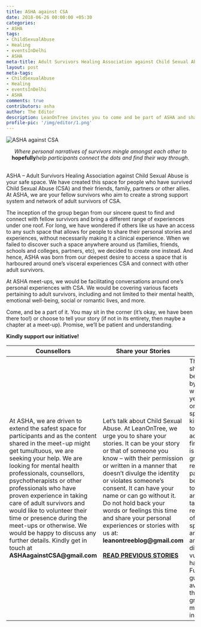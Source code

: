 ```yaml
---
title: ASHA against CSA
date: 2018-06-26 00:00:00 +05:30
categories:
- ASHA
tags:
- ChildSexualAbuse
- Healing
- eventsInDelhi
- ASHA
meta-title: Adult Survivors Healing Association against Child Sexual Abuse  
layout: post
meta-tags:
- ChildSexualAbuse
- Healing
- eventsInDelhi
- ASHA
comments: true
contributors: asha
author: The Editor
description: LeanOnTree invites you to come and be part of ASHA and share your stories.
profile-pic: '/img/editor/1.png'
---
```

<img class="img-responsive center-block" src="/img/{{ page.contributors }}/1.png" alt="ASHA against CSA"/><br/>
<div style="text-align:center"><i>Where personal narratives of survivors mingle amongst each other to </i><b>hopefully</b><i>help participants connect the dots and find their way through.</i></div>
<br/>

ASHA – Adult Survivors Healing Association against Child Sexual Abuse is your safe space. We have created this space for people who have survived Child Sexual Abuse (CSA) and their friends, family, partners or other allies. At ASHA, we are your fellow survivors who aim to create a strong support system and network of adult survivors of CSA.<!--more-->

The inception of the group began from our sincere quest to find and connect with fellow survivors and bring a different range of experiences under one roof. For long, we have wondered if others like us have an access to any such space that allows for people to share their personal stories and experiences, without necessarily making it a clinical experience. When we failed to discover such a space anywhere around us (families, friends, schools and colleges, partners, etc), we decided to create one instead. And hence, ASHA was born from our deepest desire to access a space that is harboured around one’s visceral experiences CSA and connect with other adult survivors.

At ASHA meet-ups, we would be facilitating conversations around one’s personal experiences with CSA. We would be covering various facets pertaining to adult survivors, including and not limited to their mental health, emotional well-being, social or romantic lives, and more. 
 
Come, and be a part of it. You may sit in the corner (it’s okay, we have been there too!) or choose to tell your story (if not in its entirety, then maybe a chapter at a meet-up). Promise, we’ll be patient and understanding.

**Kindly support our initiative!**

<table class="table table-responsive table-custom">
 <thead>
<tr>

<th class="active">Counsellors</th>
<th class="active">Share your Stories</th>
<th class="active">Guidelines</th>
</tr>
</thead>
 <tr>
 <td class="info">At ASHA, we are driven to extend the safest space for participants and as the content shared in the meet-up might get tumultuous, we are seeking your help. 
We are looking for mental health professionals, counsellors, psychotherapists or other professionals who have proven experience in taking care of adult survivors and would like to volunteer their time or presence during the meet-ups or otherwise. 
We would be happy to discuss any further details. 
Kindly get in touch at <strong>ASHAagainstCSA@gmail.com</strong>
</td>
<td>Let’s talk about Child Sexual Abuse. At LeanOnTree, we urge you to share your stories. 
It can be your story or that of someone you know – with their permission or written in a manner that doesn’t divulge the identity or violates someone’s consent. It can have your name or can go without it. Do not hold back your words or feelings this time and share your personal experiences or stories with us at: <strong>leanontreeblog@gmail.com</strong>
<br/><br/><div class="center-button-wrapper"><a class="btn btn-primary" href="/entries/CSA/" role="button"><b>READ PREVIOUS STORIES</b></a></div>
</td>
<td class="warning">The space should ideally be accessed by people who are 18 years of age or above. In special cases, kindly get in touch with the admin team first. 
Since it is a support group, we request participants to be kind towards one another and take the responsibility of keeping the space safe and devoid of any discrimination, vulgarity or hate-speech. 
Further guidelines are available for the Facebook group &amp; meet-up individually. 
</td>
        </tr>
</table>